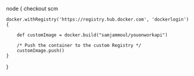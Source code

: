 node {
    checkout scm

    docker.withRegistry('https://registry.hub.docker.com', 'dockerlogin') {

        def customImage = docker.build("samjammoul/youonworkapi")

        /* Push the container to the custom Registry */
        customImage.push()
    }
}
